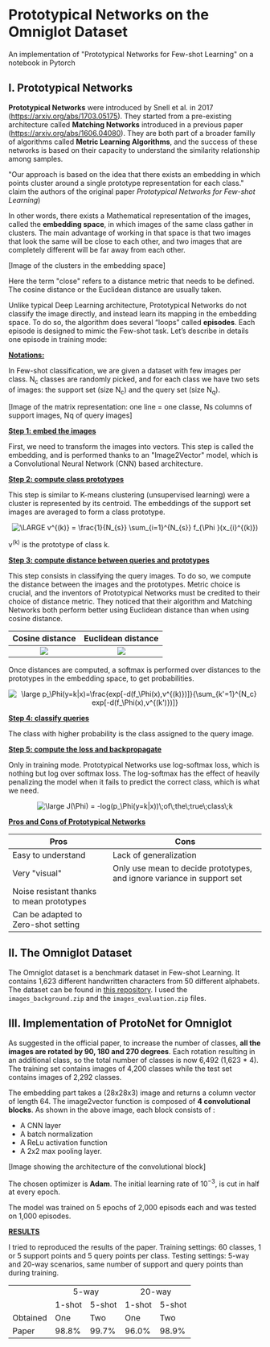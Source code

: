 # Prototypical Networks on the Omniglot Dataset
An implementation of "Prototypical Networks for Few-shot Learning" on a notebook in Pytorch

## I. Prototypical Networks

**Prototypical Networks** were introduced by Snell et al. in 2017 (https://arxiv.org/abs/1703.05175). 
They started from a pre-existing architecture called **Matching Networks** introduced in a previous paper (https://arxiv.org/abs/1606.04080).
They are both part of a broader familly of algorithms called **Metric Learning Algorithms**, 
and the success of these networks is based on their capacity to understand the similarity relationship among samples.

"Our approach is based on the idea that there exists an embedding in which points cluster around a single prototype 
representation for each class." claim the authors of the original paper *Prototypical Networks for Few-shot Learning*) 

In other words, there exists a Mathematical representation of the images, called the **embedding space**, 
in which images of the same class gather in clusters. 
The main advantage of working in that space is that two images that look the same will be close to each other, 
and two images that are completely different will be far away from each other. 

[Image of the clusters in the embedding space]

Here the term "close" refers to a distance metric that needs to be defined. The cosine distance or the Euclidean distance are usually taken. 

Unlike typical Deep Learning architecture, Prototypical Networks do not classify the image directly, and instead learn its mapping in the embedding space. 
To do so, the algorithm does several “loops” called **episodes**. Each episode is designed to mimic the Few-shot task. Let’s describe in details one episode in training mode:

<ins>**Notations:**</ins>

In Few-shot classification, we are given a dataset with few images per class. N<sub>c</sub> classes are randomly picked, and for each class we have two sets of images: the support set (size N<sub>c</sub>) and the query set (size N<sub>q</sub>). 

[Image of the matrix representation: one line = one classe, Ns columns of support images, Nq of query images]

<ins>**Step 1: embed the images**</ins>

First, we need to transform the images into vectors. This step is called the embedding, and is performed thanks to an "Image2Vector" model, which is a Convolutional Neural Network (CNN) based architecture.

<ins>**Step 2: compute class prototypes**</ins>

This step is similar to K-means clustering (unsupervised learning) were a cluster is represented by its centroid. 
The embeddings of the support set images are averaged to form a class prototype.

<p align="center">
<img src="https://latex.codecogs.com/png.latex?\large&space;v^{(k)}&space;=&space;\frac{1}{N_{s}}&space;\sum_{i=1}^{N_{s}}&space;f_{\Phi&space;}(x_{i}^{(k)})" title="\LARGE v^{(k)} = \frac{1}{N_{s}} \sum_{i=1}^{N_{s}} f_{\Phi }(x_{i}^{(k)})" />
</p>

v<sup>(k)</sup> is the prototype of class k.

<ins>**Step 3: compute distance between queries and prototypes**</ins>

This step consists in classifying the query images. To do so, we compute the distance between the images and the prototypes. Metric choice is crucial, and the inventors of Prototypical Networks must be credited to their choice of distance metric. They noticed that their algorithm and Matching Networks both perform better using Euclidean distance than when using cosine distance. 

Cosine distance             |  Euclidean distance
:-------------------------:|:-------------------------:
![](https://latex.codecogs.com/png.latex?\large&space;d\\_cos(v,&space;q)&space;=&space;\frac{v\cdot&space;q}{\left&space;\\\|&space;v&space;\right&space;\\\|\left&space;\\\|&space;q&space;\right&space;\\\|}&space;=&space;\frac{\sum&space;v_iq_i}{\sqrt{\sum&space;v_i^2}&space;\sqrt{\sum&space;q_i^2}})  |  ![](https://latex.codecogs.com/png.latex?\large&space;d\\_eu(v,q)&space;=&space;\left&space;\\\|&space;v-q&space;\right&space;\\\|&space;=&space;\sqrt{\sum&space;(v_i-q_i)^2})

Once distances are computed, a softmax is performed over distances to the prototypes in the embedding space, to get probabilities. 

<p align="center">
<img src="https://latex.codecogs.com/png.latex?\large&space;p_\Phi(y=k|x)=\frac{exp[-d(f_\Phi(x),v^{(k)})]}{\sum_{k'=1}^{N_c}&space;exp[-d(f_\Phi(x),v^{(k')})]}" title="\large p_\Phi(y=k|x)=\frac{exp[-d(f_\Phi(x),v^{(k)})]}{\sum_{k'=1}^{N_c} exp[-d(f_\Phi(x),v^{(k')})]}" />
</p>

<ins>**Step 4: classify queries**</ins>

The class with higher probability is the class assigned to the query image. 

<ins>**Step 5: compute the loss and backpropagate**</ins>

Only in training mode. Prototypical Networks use log-softmax loss, which is nothing but log over softmax loss. The log-softmax has the effect of heavily penalizing the model when it fails to predict the correct class, which is what we need.

<p align="center">
<img src="https://latex.codecogs.com/png.latex?\large&space;J(\Phi)&space;=&space;-log(p_\Phi(y=k|x))\;of\;the\;true\;class\;k" title="\large J(\Phi) = -log(p_\Phi(y=k|x))\;of\;the\;true\;class\;k" />
</p>

<ins>**Pros and Cons of Prototypical Networks**</ins>

| Pros | Cons |
| --- | --- |
| Easy to understand | Lack of generalization |
| Very "visual" | Only use mean to decide prototypes, and ignore variance in support set |
| Noise resistant thanks to mean prototypes ||
| Can be adapted to Zero-shot setting ||

## II. The Omniglot Dataset

The Omniglot dataset is a benchmark dataset in Few-shot Learning. It contains 1,623 different handwritten characters from 50 different alphabets. 
The dataset can be found in [this repository](https://github.com/brendenlake/omniglot/tree/master/python). I used the `images_background.zip` and the `images_evaluation.zip` files.

## III. Implementation of ProtoNet for Omniglot

As suggested in the official paper, to increase the number of classes, **all the images are rotated by 90, 180 and 270 degrees**. Each rotation resulting in an additional class, so the total number of classes is now 6,492 (1,623 * 4). The training set contains images of 4,200 classes while the test set contains images of 2,292 classes.

The embedding part takes a (28x28x3) image and returns a column vector of length 64. The image2vector function is composed of **4 convolutional blocks**. As shown in the above image, each block consists of :
- A CNN layer 
- A batch normalization
- A ReLu activation function
- A 2x2 max pooling layer. 

[Image showing the architecture of the convolutional block]

The chosen optimizer is **Adam**. The initial learning rate of 10<sup>−3</sup>, is cut in half at every epoch.

The model was trained on 5 epochs of 2,000 episods each and was tested on 1,000 episodes. 

<ins>**RESULTS**</ins>

I tried to reproduced the results of the paper. Training settings: 60 classes, 1 or 5 support points and 5 query points per class. Testing settings: 5-way and 20-way scenarios, same number of support and query points than during training.  

<table>
  <tr>
    <td></td>
    <td colspan="2" align="center">5-way</td>
    <td colspan="2" align="center">20-way</td>
  </tr>
  <tr>
    <td></td>
    <td>1-shot</td>
    <td>5-shot</td>
    <td>1-shot</td>
    <td>5-shot</td>
  </tr>
  <tr>
    <td>Obtained</td>
    <td>One</td>
    <td>Two</td>
    <td>One</td>
    <td>Two</td>
  </tr>
  <tr>
    <td>Paper</td>
    <td>98.8%</td>
    <td>99.7%</td>
    <td>96.0%</td>
    <td>98.9%</td>
  </tr>
</table>

